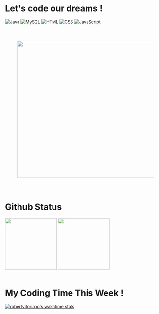 # Let's code our dreams !
![Java](https://camo.githubusercontent.com/e17e119d8c9bb34ac9710be65d35d52a7e04cc260476760305525204df5f34b0/68747470733a2f2f696d672e736869656c64732e696f2f62616467652f2d4a6176612d3030373339363f7374796c653d666c61742d737175617265266c6f676f3d6a617661)
![MySQL](https://camo.githubusercontent.com/4eade77f6242a74645c408f1cc48b4c05f3c7c8a74d0bf15c2a1e259e4d357d9/68747470733a2f2f696d672e736869656c64732e696f2f62616467652f2d4d7953514c2d3434373941313f7374796c653d666c61742d737175617265266c6f676f3d6d7973716c266c6f676f436f6c6f723d7768697465)
![HTML](https://camo.githubusercontent.com/0c3a16a22ae058cfe38a06dc9ea16404cf006409262f547c9ccfa3ec8b30f71e/68747470733a2f2f696d672e736869656c64732e696f2f62616467652f2d48544d4c352d4533344632363f7374796c653d666c61742d737175617265266c6f676f3d68746d6c35266c6f676f436f6c6f723d7768697465)
![CSS](https://camo.githubusercontent.com/2435c2a64789b8a71c701a1a593b4a6e6869789bfb0626e515dc2a6b6dffa6c5/68747470733a2f2f696d672e736869656c64732e696f2f62616467652f2d435353332d3135373242363f7374796c653d666c61742d737175617265266c6f676f3d63737333)
![JavaScript](https://camo.githubusercontent.com/cf1a0ef083a2372d7f66b4691d5d25bfd8c098f42871e8da90edb1f32ed187c4/68747470733a2f2f696d672e736869656c64732e696f2f62616467652f2d4a6176615363726970742d626c61636b3f7374796c653d666c61742d737175617265266c6f676f3d6a617661736372697074)

<img style="margin: 40px 40px" align="center" width="450px" src="https://24.media.tumblr.com/ab74ab8bd821408dc5a19ec896e9c397/tumblr_muhnwnG9Or1s6pappo1_500.gif">

# Github Status
<div align="left">
<img height="170em" src="https://github-readme-stats.vercel.app/api/top-langs/?username=robertvitoriano&exclude_repo=KNN-Image-Classification&show_icons=true&hide_border=true&layout=compact&langs_count=8&theme=tokyonight"/>	
<img height="170em" src="https://github-readme-stats.vercel.app/api?username=robertvitoriano&show_icons=true&hide_border=true&count_private=true&include_all_commits=true&theme=tokyonight" />
</div><br>	

# My Coding Time This Week !
[![robertvitoriano's wakatime stats](https://github-readme-stats.vercel.app/api/wakatime?username=robertvitoriano&v=2)](https://github.com/anuraghazra/github-readme-stats)
